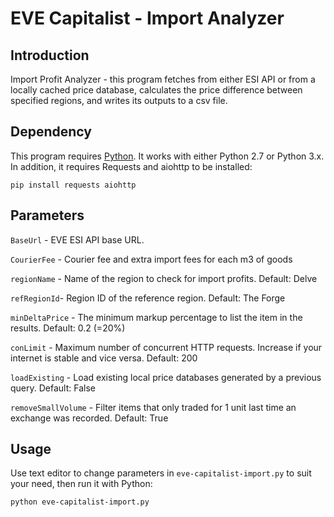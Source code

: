 # EVE Capitalist - Import Analyzer

## Introduction
Import Profit Analyzer - this program fetches from either ESI API or from a locally cached price database, calculates the price difference between specified regions, and writes its outputs to a csv file. 

## Dependency
This program requires [Python](https://www.python.org/). It works with either Python 2.7 or Python 3.x. In addition, it requires Requests and aiohttp to be installed:
```
pip install requests aiohttp
```
## Parameters
`BaseUrl` - EVE ESI API base URL.   

`CourierFee` - Courier fee and extra import fees for each m3 of goods  

`regionName` - Name of the region to check for import profits. Default: Delve  

`refRegionId`- Region ID of the reference region. Default: The Forge  

`minDeltaPrice` - The minimum markup percentage to list the item in the results. Default: 0.2 (=20%)

`conLimit` - Maximum number of concurrent HTTP requests. Increase if your internet is stable and vice versa. Default: 200

`loadExisting` - Load existing local price databases generated by a previous query. Default: False

`removeSmallVolume` - Filter items that only traded for 1 unit last time an exchange was recorded. Default: True


## Usage
Use text editor to change parameters in `eve-capitalist-import.py` to suit your need, then run it with Python:
```
python eve-capitalist-import.py
```